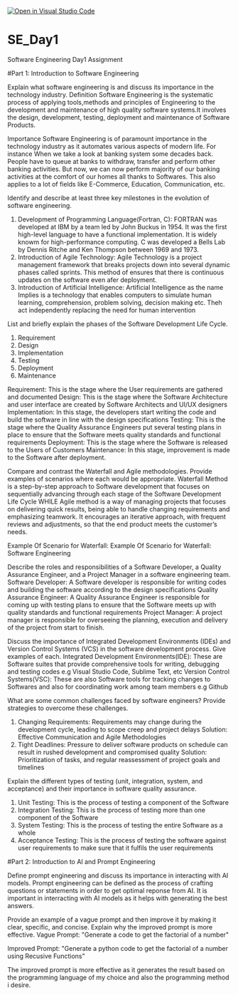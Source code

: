 [![Open in Visual Studio Code](https://classroom.github.com/assets/open-in-vscode-2e0aaae1b6195c2367325f4f02e2d04e9abb55f0b24a779b69b11b9e10269abc.svg)](https://classroom.github.com/online_ide?assignment_repo_id=15613287&assignment_repo_type=AssignmentRepo)
# SE_Day1
Software Engineering Day1 Assignment

#Part 1: Introduction to Software Engineering

Explain what software engineering is and discuss its importance in the technology industry.
Definition
Software Engineering is the systematic process of applying tools,methods and principles of Engineering to the development and maintenance of high quality software systems.It involves the design, development, testing, deployment and maintenance of Software Products.

Importance
Software Engineering is of paramount importance in the technology industry as it automates various aspects of modern life. For instance When we take a look at banking system some decades back. People have to queue at banks to withdraw, transfer and perform other banking activities. But now, we can now perform majority of our banking activities at the comfort of our homes all thanks to Softwares. This also applies to a lot of fields like E-Commerce, Education, Communication, etc.

Identify and describe at least three key milestones in the evolution of software engineering.
1) Development of Programming Language(Fortran, C): FORTRAN was developed at IBM by a team led by John Buckus in 1954. It was the first high-level language to have a functional implementation. It is widely knowm for high-performance computing. C  was developed a Bells Lab by Dennis Ritche and Ken Thompson between 1969 and 1973.
2) Introduction of Agile Technology: Agile Technology is a project management framework that breaks projects down into several dynamic phases called sprints. This method of ensures that there is continuous updates on the software even afer deployment.
3) Introduction of Artificial Intelligence: Artificial Intelligence as the name Implies is a technology that enables computers to simulate human learning, comprehension, problem solving, decision making etc. Theh act independently replacing the need for human intervention

List and briefly explain the phases of the Software Development Life Cycle.
1) Requirement
2) Design
3) Implementation
4) Testing
5) Deployment
6) Maintenance

Requirement: This is the stage where the User requirements are gathered and documented
Design: This is the stage where the Software Architecture and user interface are created by Software Architects and UI/UX designers
Implementation: In this stage, the developers start writing the code and build the software in line with the design specifications
Testing: This is the stage where the Quality Assurance Engineers put several testing plans in place to ensure that the Software meets quality standards and functional requirements
Deployment: This is the stage where the Software is released to the Users of Customers
Maintenance: In this stage, improvement is made to the Software after deployment.

Compare and contrast the Waterfall and Agile methodologies. Provide examples of scenarios where each would be appropriate.
Waterfall Method is a step-by-step approach to Software development that focuses on sequentially advancing through each stage of the Software Development Life Cycle
WHILE
Agile method is a way of managing projects that focuses on delivering quick results, being able to handle changing requirements and emphasizing teamwork. It encourages an iterative approach, with frequent reviews and adjustments, so that the end product meets the customer’s needs.

Example Of Scenario for Waterfall: 
Example Of Scenario for Waterfall: Software Engineering

Describe the roles and responsibilities of a Software Developer, a Quality Assurance Engineer, and a Project Manager in a software engineering team.
Software Developer: A Software developer is responsible for writing codes and building the software according to the design specifications
Quality Assurance Engineer: A Quality Assurance Engineer is responsible for coming up with testing plans to ensure that the Software meets up with quality standards and functional requirements
Project Manager: A project manager is responsible for overseeing the planning, execution and delivery of the project from start to finish.

Discuss the importance of Integrated Development Environments (IDEs) and Version Control Systems (VCS) in the software development process. Give examples of each.
Integrated Development Environments(IDE): These are Software suites that provide comprehensive tools for writing, debugging and testing codes e.g Visual Studio Code, Sublime Text, etc
Version Control Systems(VSC): These are also Software tools for tracking changes to Softwares and also for coordinating work among team members e.g Github

What are some common challenges faced by software engineers? Provide strategies to overcome these challenges.
1) Changing Requirements: Requirements may change during the development cycle, leading to scope creep and project delays
   Solution: Effective Communication and Agile Methodologies
2)  Tight Deadlines: Pressure to deliver software products on schedule can result in rushed development and compromised quality
   Solution: Prioritization of tasks, and regular reassessment of project goals and timelines

Explain the different types of testing (unit, integration, system, and acceptance) and their importance in software quality assurance.
1) Unit Testing: This is the process of testing a component of the Software
2) Integration Testing: This is the process of testing more than one component of the Software
3) System Testing: This is the process of testing the entire Software as a whole
4) Acceptance Testing: This is the process of testing the software against user requirements to make sure that it fulfils the user requirements


#Part 2: Introduction to AI and Prompt Engineering


Define prompt engineering and discuss its importance in interacting with AI models.
Prompt engineering can be defined as the process of crafting questions or statements in order to get optimal reponse from AI. It is important in interracting with AI models as it helps with generating the best answers.


Provide an example of a vague prompt and then improve it by making it clear, specific, and concise. Explain why the improved prompt is more effective.
Vague Prompt: "Generate a code to get the factorial of a number"

Improved Prompt: "Generate a python code to get the factorial of a number using Recusive Functions"

The improved prompt is more effective as it generates the result based on the programming language of my choice and also the programming method i desire.
